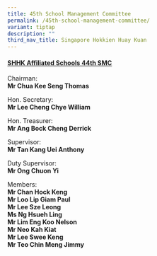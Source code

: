 ```yaml
---
title: 45th School Management Committee
permalink: /45th-school-management-committee/
variant: tiptap
description: ""
third_nav_title: Singapore Hokkien Huay Kuan
---
```

<h4><u>SHHK Affiliated Schools 44th SMC</u></h4>
<p>Chairman:&nbsp;
<br><strong>Mr Chua Kee Seng Thomas&nbsp;</strong>
</p>
<p>Hon. Secretary:&nbsp;
<br><strong>Mr Lee Cheng Chye William</strong>
</p>
<p>Hon. Treasurer:&nbsp;
<br><strong>Mr Ang Bock Cheng Derrick</strong>
</p>
<p>Supervisor:&nbsp;
<br><strong>Mr Tan Kang Uei Anthony</strong>
</p>
<p>Duty Supervisor:&nbsp;
<br><strong>Mr Ong Chuon Yi</strong>
</p>
<p></p>
<p>Members:&nbsp;
<br><strong>Mr Chan Hock Keng</strong>
<br><strong>Mr Loo Lip Giam Paul</strong>
<br><strong>Mr Lee Sze Leong</strong>
<br><strong>Ms Ng Hsueh Ling</strong>
<br><strong>Mr Lim Eng Koo Nelson</strong>
<br><strong>Mr Neo Kah Kiat</strong>
<br><strong>Mr Lee Swee Keng</strong>
<br><strong>Mr Teo Chin Meng Jimmy</strong>
</p>
<p></p>